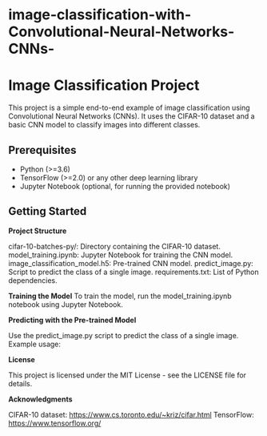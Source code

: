 # image-classification-with-Convolutional-Neural-Networks-CNNs-
# Image Classification Project

This project is a simple end-to-end example of image classification using Convolutional Neural Networks (CNNs). It uses the CIFAR-10 dataset and a basic CNN model to classify images into different classes.

## Prerequisites

- Python (>=3.6)
- TensorFlow (>=2.0) or any other deep learning library
- Jupyter Notebook (optional, for running the provided notebook)

## Getting Started

**Project Structure**

cifar-10-batches-py/: Directory containing the CIFAR-10 dataset.
 model_training.ipynb: Jupyter Notebook for training the CNN model.
 image_classification_model.h5: Pre-trained CNN model.
 predict_image.py: Script to predict the class of a single image.
 requirements.txt: List of Python dependencies.


**Training the Model**
 To train the model, run the model_training.ipynb notebook using Jupyter Notebook.

**Predicting with the Pre-trained Model**

 Use the predict_image.py script to predict the class of a single image. Example usage:



**License**

This project is licensed under the MIT License - see the LICENSE file for details.





**Acknowledgments**


CIFAR-10 dataset: https://www.cs.toronto.edu/~kriz/cifar.html
TensorFlow: https://www.tensorflow.org/
